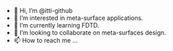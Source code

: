 - 👋 Hi, I’m @itti-github
- 👀 I’m interested in meta-surface applications.
- 🌱 I’m currently learning FDTD.
- 💞️ I’m looking to collaborate on meta-surfaces design.
- 📫 How to reach me ...

<!---
itti-github/itti-github is a ✨ special ✨ repository because its `README.md` (this file) appears on your GitHub profile.
You can click the Preview link to take a look at your changes.
--->
